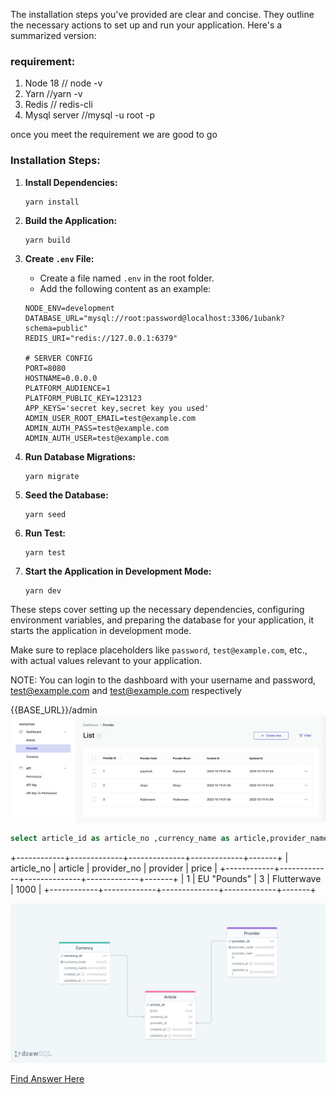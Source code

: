 The installation steps you've provided are clear and concise. They outline the necessary actions to set up and run your application. Here's a summarized version:
### requirement:
1. Node 18 // node -v
2. Yarn //yarn -v
3. Redis  // redis-cli
4. Mysql server //mysql -u root -p

once you meet the requirement we are good to go

### Installation Steps:

1. **Install Dependencies:**
   ```
   yarn install
   ```

2. **Build the Application:**
   ```
   yarn build
   ```

3. **Create `.env` File:**
   - Create a file named `.env` in the root folder.
   - Add the following content as an example:
   ```env
   NODE_ENV=development
   DATABASE_URL="mysql://root:password@localhost:3306/1ubank?schema=public"
   REDIS_URI="redis://127.0.0.1:6379"

   # SERVER CONFIG
   PORT=8080
   HOSTNAME=0.0.0.0
   PLATFORM_AUDIENCE=1
   PLATFORM_PUBLIC_KEY=123123
   APP_KEYS='secret key,secret key you used'
   ADMIN_USER_ROOT_EMAIL=test@example.com
   ADMIN_AUTH_PASS=test@example.com
   ADMIN_AUTH_USER=test@example.com
   ```

4. **Run Database Migrations:**
   ```
   yarn migrate
   ```

5. **Seed the Database:**
   ```
   yarn seed
   ```
6. **Run Test:** 
    ```
    yarn test
    ```
7. **Start the Application in Development Mode:**
   ```
   yarn dev
   ```

These steps cover setting up the necessary dependencies, configuring environment variables, and preparing the database for your application, it starts the application in development mode.

Make sure to replace placeholders like `password`, `test@example.com`, etc., with actual values relevant to your application.

NOTE:
You can login to the dashboard with your username and password, test@example.com and test@example.com respectively

{{BASE_URL}}/admin
![image admin](admin.png)

```sql
select article_id as article_no ,currency_name as article,provider_name as provider, article.provider_id as provider_no, price from article left join currency on article.currency_id = currency.currency_id left join provider on article.provider_id = provider.provider_id;
```
+------------+-------------+--------------+-------------+-------+
| article_no | article     |  provider_no |    provider | price |
+------------+-------------+--------------+-------------+-------+
|          1 | EU "Pounds" |            3 | Flutterwave |  1000 |
+------------+-------------+--------------+-------------+-------+

![image drawSQL](drawSQL.png)

[Find Answer Here](ANSWER.md)
